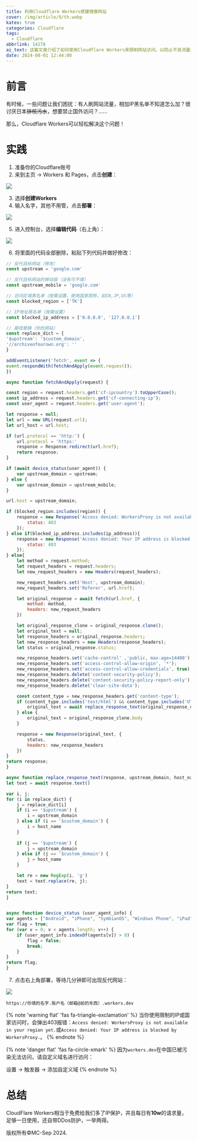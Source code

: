 ```yaml
---
title: 利用Cloudflare Workers搭建镜像网站
cover: /img/article/9/th.webp
katex: true
categories: Cloudflare
tags:
  - Cloudflare
abbrlink: 14278
ai_text: 这篇文章介绍了如何使用Cloudflare Workers来限制网站访问，以防止不良流量和特定国家或IP地址的访问。通过创建一个新的Worker并替换默认代码，用户可以设置黑名单，包括国家和IP，并实现反向代理功能。文章详细说明了操作步骤，从创建Worker到代码修改和部署，并提醒用户在中国可能无法访问 workers.dev ，建议使用自定义域名进行访问。总结强调Cloudflare Workers提供了免费的IP保护和每日10万请求的配额，同时具备DDoS防护功能。
date: 2024-08-01 12:44:00
---
```


# 前言

有时候，一些问题让我们困扰：有人刷网站流量，相加IP黑名单不知道怎么加？很讨厌日本~~排核污水~~，想要禁止国外访问？......

那么，Cloudflare Workers可以轻松解决这个问题！

# 实践

1. 准备你的Cloudflare账号
2. 来到主页 -> Workers 和 Pages，点击**创建**：

![](/img/article/9/0a3f065ee67cb5cc8ea68ca4ccb0246738c375a7568fade1b9088a56853dc942.png)

3. 选择**创建Workers**
4. 输入名字，其他不用管，点击**部署**：

![](/img/article/9/0276d1893166ba101c767dd8894a8e7ff6c545e036597ef45bd6563f96da8fd5.png)

5. 进入控制台，选择**编辑代码**（右上角）：

![](/img/article/9/6918aa668530f92bc3b85f068d97a733b7b636ee09e162eb91f73b44c07684b4.png)

6. 将里面的代码全部删除，粘贴下列代码并做好修改：

```js
// 反代目标网站（修改）
const upstream = 'google.com'

// 反代目标网站的移动版（没有可不填）
const upstream_mobile = 'google.com'

// 访问区域黑名单（按需设置，使用国家简称，如CN,JP,US等）
const blocked_region = ['TK']

// IP地址黑名单（按需设置）
const blocked_ip_address = ['0.0.0.0', '127.0.0.1']

// 路径替换（你的网站）
const replace_dict = {
'$upstream': '$custom_domain',
'//archiveofourown.org': ''
}

addEventListener('fetch', event => {
event.respondWith(fetchAndApply(event.request));
})

async function fetchAndApply(request) {

const region = request.headers.get('cf-ipcountry').toUpperCase();
const ip_address = request.headers.get('cf-connecting-ip');
const user_agent = request.headers.get('user-agent');

let response = null;
let url = new URL(request.url);
let url_host = url.host;

if (url.protocol == 'http:') {
    url.protocol = 'https:'
    response = Response.redirect(url.href);
    return response;
}

if (await device_status(user_agent)) {
    var upstream_domain = upstream;
} else {
    var upstream_domain = upstream_mobile;
}

url.host = upstream_domain;

if (blocked_region.includes(region)) {
    response = new Response('Access denied: WorkersProxy is not available in your region yet.', {
        status: 403
    });
} else if(blocked_ip_address.includes(ip_address)){
    response = new Response('Access denied: Your IP address is blocked by WorkersProxy.', {
        status: 403
    });
} else{
    let method = request.method;
    let request_headers = request.headers;
    let new_request_headers = new Headers(request_headers);

    new_request_headers.set('Host', upstream_domain);
    new_request_headers.set('Referer', url.href);

    let original_response = await fetch(url.href, {
        method: method,
        headers: new_request_headers
    })

    let original_response_clone = original_response.clone();
    let original_text = null;
    let response_headers = original_response.headers;
    let new_response_headers = new Headers(response_headers);
    let status = original_response.status;

    new_response_headers.set('cache-control' ,'public, max-age=14400')
    new_response_headers.set('access-control-allow-origin', '*');
    new_response_headers.set('access-control-allow-credentials', true);
    new_response_headers.delete('content-security-policy');
    new_response_headers.delete('content-security-policy-report-only');
    new_response_headers.delete('clear-site-data');

    const content_type = new_response_headers.get('content-type');
    if (content_type.includes('text/html') && content_type.includes('UTF-8')) {
        original_text = await replace_response_text(original_response_clone, upstream_domain, url_host);
    } else {
        original_text = original_response_clone.body
    }

    response = new Response(original_text, {
        status,
        headers: new_response_headers
    })
}
return response;
}

async function replace_response_text(response, upstream_domain, host_name) {
let text = await response.text()

var i, j;
for (i in replace_dict) {
    j = replace_dict[i]
    if (i == '$upstream') {
        i = upstream_domain
    } else if (i == '$custom_domain') {
        i = host_name
    }
    
    if (j == '$upstream') {
        j = upstream_domain
    } else if (j == '$custom_domain') {
        j = host_name
    }

    let re = new RegExp(i, 'g')
    text = text.replace(re, j);
}
return text;
}


async function device_status (user_agent_info) {
var agents = ["Android", "iPhone", "SymbianOS", "Windows Phone", "iPad", "iPod"];
var flag = true;
for (var v = 0; v < agents.length; v++) {
    if (user_agent_info.indexOf(agents[v]) > 0) {
        flag = false;
        break;
    }
}
return flag;
}
```

7. 点击右上角部署，等待几分钟即可出现反代网站：

![](/img/article/9/66ab1781dad21.png)

```text
https://你填的名字.账户名（邮箱@前的东西）.workers.dev
```

{% note 'warning flat' 'fas fa-triangle-exclamation' %}
当你使用限制的IP或国家访问时，会弹出403报错：`Access denied: WorkersProxy is not available in your region yet.`或`Access denied: Your IP address is blocked by WorkersProxy.`。
{% endnote %}

{% note 'danger flat' 'fas fa-circle-xmark' %}
因为`workers.dev`在中国已被污染无法访问，请自定义域名进行访问：

设置 -> 触发器 -> 添加自定义域
{% endnote %}

# 总结

CloudFlare Workers相当于免费给我们多了IP保护，并且每日有**10w**的请求量，足够一日使用，还自带DDos防护，一举两得。

版权所有©MC-Sep 2024.
